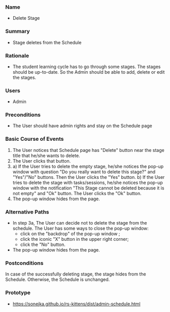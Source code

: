 ### Name
- Delete Stage

### Summary
- Stage deletes from the Schedule

### Rationale
- The student learning cycle has to go through some stages. The stages should be up-to-date. So the Admin should be able to add, delete or edit the stages.

### Users
- Admin

### Preconditions
- The User should have admin rights and stay on the Schedule page

### Basic Course of Events
1. The User notices that Schedule page has "Delete" button near the stage title that he/she wants to delete. 
2. The User clicks that button. 
3. a) If the User tries to delete the empty stage, he/she notices the pop-up window with question "Do you really want to delete this stage?" and "Yes"/"No" buttons. Then the User clicks the "Yes" button. 
   b) If the User tries to delete the stage with tasks/sessions, he/she notices the pop-up window with the notification "This Stage cannot be deleted because it is not empty" and "Ok" button. The User clicks the "Ok" button.
4. The pop-up window hides from the page.

### Alternative Paths
- In step 3a, The User can decide not to delete the stage from the schedule. The User has some ways to close the pop-up window:
  - click on the "backdrop" of the pop-up window ;
  - click the iconic "X" button in the upper right corner;
  - click the "No" button.
- The pop-up window hides from the page.

### Postconditions
In case of the successfully deleting stage, the stage hides from the Schedule.
Otherwise, the Schedule is unchanged.

### Prototype 
- https://sonejka.github.io/rs-kittens/dist/admin-schedule.html
